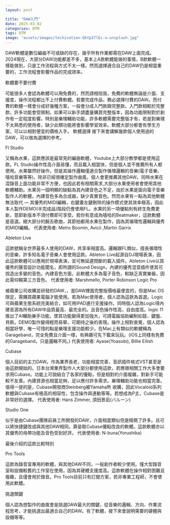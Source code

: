 ```yaml
---
layout: post

title: "DAW入門"
date: 2025-03-02
categories: DTM
tags: DTM
image: "assets/images/techivation-QkYp37lEc-o-unsplash.jpg"
---
```


DAW軟體是數位編曲不可或缺的存在，幾乎所有作業都需在DAW上面完成。2024現在，大部分DAW功能都差不多，基本上A款軟體能做的事情，B款軟體一樣能做到，只是工作流程與方式不太一樣。然而選擇適合自己的DAW仍是相當重要的，工作流程會影響作品的完成效率。

軟體要不要付費

可能很多人會認為軟體可以用免費的，然而請相信我，免費的軟體無論是介面、支援度，操作流程都比不上付費軟體。若要完成作品，務必選擇付費的DAW。而付費的軟體一樣會分成好幾種方案，一般會分成入門款跟完整款。入門款相較於完整款，許多功能會受限制，如果可以新手請盡量購買完整版本，因為功能限制對於創作有一定程度影響。特別是樂理輔助功能，許多軟體需要完整版才有，若是對樂理不太熟悉的使用者，缺少此類功能將會影響學習效率。軟體大部分都會有學生方案，可以以相對便宜的價格入手。
軟體選擇
接下來會講解幾款個人使用過的DAW，可以做為選擇的參考。

Fl Studio

又稱為水果，這款應該是最常見的編曲軟體，Youtube上大部分教學都是使用這款。FL Studio操作性高介面易懂，而且載入相當快，但是個人並不推薦所有人都使用。水果雖然好操作，但是其操作邏輯僅適合製作循環邏輯的音樂(電子音樂、嘻哈音樂等等)，除非已經很確定製作曲風，個人會更推薦其他DAW。同時水果在混錄音上面功能非常不方便，也因此若有相關需求,大部分水果使用者會使用其他軟體輔助。水果另一個明顯的缺點為其內建音色之不足，由於水果是面向電子音樂製作人的軟體，內建音色多為合成器，缺少真實音色。然而水果有一點為其他軟體無法取代 — 其優秀的MIDI編輯，右鍵畫左鍵刪除的操作模式使其效率極高，因此本人製作DEMO(半完成品)階段仍會使用FL。水果的另一項優點則有終生免費更新，意即新版本不須付費即可享受。若你有意成為嘻哈的Beatmaker，這款軟體是首選。絕大部分的饒舌歌曲，其節拍都用水果在製作，因為其循環性邏輯與優秀的MIDI編輯。
代表使用者: Metro Boomin, Avicii ,Martin Garrix

Ableton Live

這款號稱全世界最多人使用的DAW，共享率相當高。邏輯跟FL類似，擅長循環性的音樂，許多知名電子音樂人會使用這款。Ableton Live起源自DJ現場表演，因此這款軟體可以應用於現場表演，並可無延遲間斷的載入插件。Ableton Live以其優秀的聲音設計功能聞名，即所謂的Sound Design，內建的優秀混音插件使其可捏造出多變的音色。內建音色方面，此軟體大多為電子音色，較缺乏真實樂器，因此需仰賴第三方音色。
代表使用者: Marshmello, Porter Robinson
Logic Pro

被蘋果公司收購並研發的DAW，，是DAW裡面完整版價格最便宜的，但是Mac OS限定，需購買蘋果電腦才能使用。若為Mac使用者，個人認為這款為首選。Logic可與蘋果生態系統完美結合，如可用IPAD進行支援操作。同時個人認為Logic得內建音源為所有DAW中品質最高、最完全的。且音色操作性高，自由度高。logic 11推出了AI輔助樂手功能，使其功能變得更加強大，可請電腦協助編制如鼓、鍵盤、貝斯。DEMO製作變得輕而易舉，可期待之後的表現。操作上相對直覺，個人認為相當好學，唯一可惜的點是樂理支援功能較少。在Mac上有類似的軟體稱為Garageband，完全免費且介面一樣，有興趣可先下載來玩玩。(IOS上同樣有免費的Garageband，只是邏輯不同。)
代表使用者: Ayase(Yoasobi), Billie Eilish

Cubase

個人目前的主力DAW。作為業界長老，功能相當完善，音訊插件格式VST甚至是由這款開始的。日本台灣業界製作人大部分都使用這款，若應徵相關工作大多會要求用Cubase。功能上可說結合了各家的優點，但是相對的介面複雜，對新手可能較不友善。內建資源也相當足夠，足以應付許多需求。樂理輔助功能也相當完善。值得一提的是，Cubase開發商Steinberg被Yamaha所 收購，因此Vocaloid系列軟體與Cubase有極高的相容性，包含操作與連動等等。若想成為P主，Cubase是非常好的選擇。
代表使用者: Hans Zimmer, 須田景凪(バルーン)

Studio One

似乎是由Cubase團隊前員工所開發的DAW，介面相當類似但是精簡了許多。且可以將快捷鍵改成與其他DAW相同。算是取Cubase優點改良的軟體。這款軟體亦以其優秀的母帶功能及音色受到好評。
代表使用者: N-buna(Yorushika)

最後介紹的這款比較特別

Pro Tools

這款為錄音室專用的軟體，與其他DAW不同，一般創作者較少使用。僅大型錄音室和設備較舊的工作室在使用，因為其硬體支援度高。這款軟體在操作相對困難且複雜，且僅會用於錄音。Pro Tools目前只有訂閱方案，若非專業工程師，不會使用此軟體。

挑選關鍵

個人認為想製作的曲風會是挑選DAW最大的關鍵，從音樂的邏輯、方向、作業流程思考，才能挑選出最適合自己的DAW。有了軟體，接下來會說明需要的硬體與設備等等。

